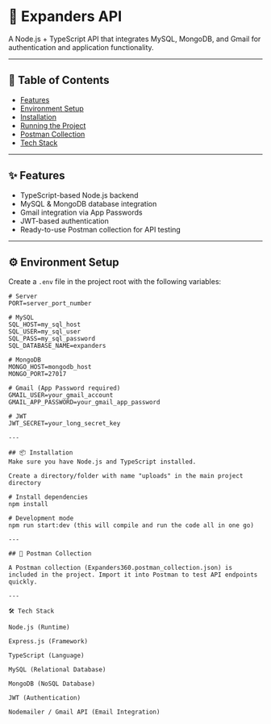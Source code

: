 # 🚀 Expanders API

A Node.js + TypeScript API that integrates MySQL, MongoDB, and Gmail for authentication and application functionality.  

---

## 📑 Table of Contents
- [Features](#-features)
- [Environment Setup](#-environment-setup)
- [Installation](#-installation)
- [Running the Project](#-running-the-project)
- [Postman Collection](#-postman-collection)
- [Tech Stack](#-tech-stack)

---

## ✨ Features
- TypeScript-based Node.js backend
- MySQL & MongoDB database integration
- Gmail integration via App Passwords
- JWT-based authentication
- Ready-to-use Postman collection for API testing

---

## ⚙️ Environment Setup

Create a `.env` file in the project root with the following variables:

```env
# Server
PORT=server_port_number

# MySQL
SQL_HOST=my_sql_host
SQL_USER=my_sql_user
SQL_PASS=my_sql_password
SQL_DATABASE_NAME=expanders

# MongoDB
MONGO_HOST=mongodb_host
MONGO_PORT=27017

# Gmail (App Password required)
GMAIL_USER=your_gmail_account
GMAIL_APP_PASSWORD=your_gmail_app_password

# JWT
JWT_SECRET=your_long_secret_key

---

## 📦 Installation
Make sure you have Node.js and TypeScript installed.

Create a directory/folder with name "uploads" in the main project directory

# Install dependencies
npm install

# Development mode
npm run start:dev (this will compile and run the code all in one go)

---

## 🧪 Postman Collection

A Postman collection (Expanders360.postman_collection.json) is included in the project. Import it into Postman to test API endpoints quickly.

---

🛠️ Tech Stack

Node.js (Runtime)

Express.js (Framework)

TypeScript (Language)

MySQL (Relational Database)

MongoDB (NoSQL Database)

JWT (Authentication)

Nodemailer / Gmail API (Email Integration)

